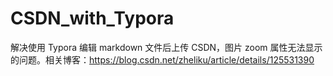# CSDN_with_Typora
解决使用 Typora 编辑 markdown 文件后上传 CSDN，图片 zoom 属性无法显示的问题。相关博客：https://blog.csdn.net/zheliku/article/details/125531390
